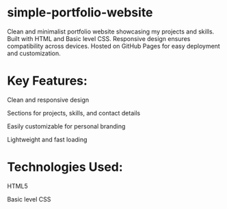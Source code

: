 # simple-portfolio-website
Clean and minimalist portfolio website showcasing my projects and skills. Built with HTML and Basic level CSS. Responsive design ensures compatibility across devices. Hosted on GitHub Pages for easy deployment and customization.

# Key Features:

Clean and responsive design

Sections for projects, skills, and contact details

Easily customizable for personal branding

Lightweight and fast loading

# Technologies Used:

HTML5

Basic level CSS
